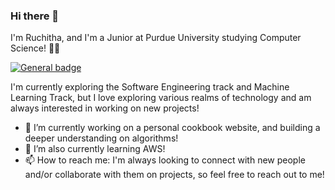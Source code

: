 ### Hi there 👋

I'm Ruchitha, and I'm a Junior at Purdue University studying Computer Science! 👩‍💻

 [![General badge](https://img.shields.io/badge/LinkedIn-0077B5?style=for-the-badge&logo=linkedin&logoColor=white)](https://www.linkedin.com/in/ruchitha-jagana/)

I'm currently exploring the Software Engineering track and Machine Learning Track, but I love exploring various realms of technology and am always interested in working on new projects!

- 🔭 I’m currently working on a personal cookbook website, and building a deeper understanding on algorithms!
- 🌱 I’m also currently learning AWS!
- 📫 How to reach me: I'm always looking to connect with new people and/or collaborate with them on projects, so feel free to reach out to me!




<!--
**rjagana/rjagana** is a ✨ _special_ ✨ repository because its `README.md` (this file) appears on your GitHub profile.

Here are some ideas to get you started:


- 👯 I’m looking to collaborate on ...
- 🤔 I’m looking for help with ...
- 💬 Ask me about ...
- 😄 Pronouns: ...
- ⚡ Fun fact: ...
-->
